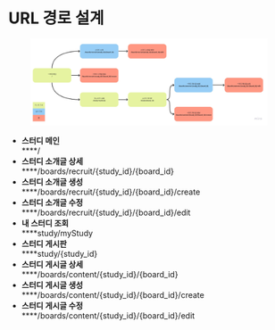 # URL 경로 설계

<figure><img src="../.gitbook/assets/url.jpg" alt=""><figcaption></figcaption></figure>

* **스터디 메인**\
  ****/
* **스터디 소개글 상세**\
  ****/boards/recruit/{study\_id}/{board\_id}
* **스터디 소개글 생성**\
  ****/boards/recruit/{study\_id}/{board\_id}/create
* **스터디 소개글 수정**\
  ****/boards/recruit/{study\_id}/{board\_id}/edit
* **내 스터디 조회**\
  ****study/myStudy
* **스터디 게시판**\
  ****study/{study\_id}
* **스터디 게시글 상세**\
  ****/boards/content/{study\_id}/{board\_id}
* **스터디 게시글 생성**\
  ****/boards/content/{study\_id}/{board\_id}/create
* **스터디 게시글 수정**\
  ****/boards/content/{study\_id}/{board\_id}/edit
